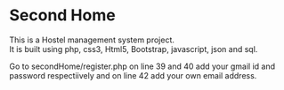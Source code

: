 # Second Home

This is a Hostel management system project. <br>
 It is built using php, css3, Html5, Bootstrap, javascript, json and sql.<br>

 Go to secondHome/register.php on line 39 and 40 add your gmail id and password respectiively and on line 42 add your own email address.
        
